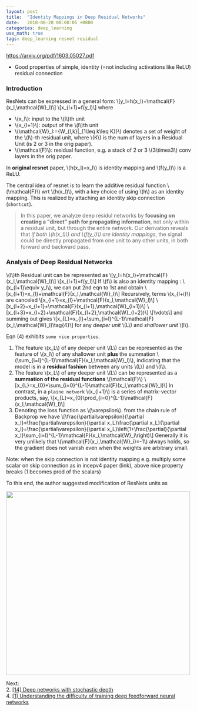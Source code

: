 ```yaml
---
layout: post
title:  "Identity Mappings in Deep Residual Networks"
date:   2018-08-28 08:00:05 +0800
categories: deep_learning
use_math: true
tags: deep_learning resnet residual
---
```


<a href="https://arxiv.org/pdf/1603.05027.pdf" target="_blank">https://arxiv.org/pdf/1603.05027.pdf</a>  

- Good properties of simple, identity (=not including activations like ReLU) residual connection

### Introduction
ResNets can be expressed in a general form:
\\[y\_l=h(x\_l)+\mathcal\{F\}(x\_l,\mathcal\{W\}\_l)\\]
\\[x\_\{l+1\}=f(y_l)\\]
where
* \\(x\_l\\): input to the \\(l\\)th unit
* \\(x\_\{l+1\}\\): output of the \\(l\\)th unit
* \\(\mathcal\{W\}\_l:={W_\{l,k\}\|\_\{1\leq k\leq K\}}\\) denotes a set of weight of the \\(l\\)-th residual unit, where \\(K\\) is the num of layers in a Residual Unit (is 2 or 3 in the orig paper).
* \\(\mathcal\{F\}\\): residual function, e.g. a stack of 2 or 3 \\(3\times3\\) conv layers in the orig paper.

In __original resnet__ paper, \\(h(x\_l)=x_l\\) is identity mapping and \\(f(y\_l)\\) is a ReLU.

The central idea of resnet is to learn the additive residual function \\(\mathcal\{F\}\\) wrt \\(h(x\_l)\\), with a key choice of using \\(h\\) as an identity mapping. This is realized by attaching an identity skip connection (`shortcut`).

> In this paper, we analyze deep residul networks by __focusing on creating  a "direct" path for propagating information__, not only within a residual unit, but through the entire network. Our derivation reveals that _if both \\(h(x\_l)\\) and \\(f(y\_l)\\) are identity mappings_, the signal could be directly propagated from one unit to any other units, in both forward and backward pass.

### Analysis of Deep Residual Networks
\\(l\\)th Residual unit can be represented as
\\[y\_l=h(x\_l)+\mathcal\{F\}(x\_l,\mathcal\{W\}\_l)\\]
\\[x\_\{l+1\}=f(y_l)\\]
If \\(f\\) is also an identity mapping : \\(x\_\{l+1\}\equiv y\_l\\), we can put 2nd eqn to 1st and obtain
\\[x\_\{l+1\}=x\_\{l\}+\mathcal\{F\}(x\_l,\mathcal\{W\}\_l)\\]
Recursively, terms \\(x\_\{l+i\}\\) are canceled
\\[x\_\{l+1\}=x\_\{l\}+\mathcal\{F\}(x\_l,\mathcal\{W\}\_l)\\]
\\[x\_\{l+2\}=x\_\{l+1\}+\mathcal\{F\}(x\_\{l+1\},\mathcal\{W\}\_\{l+1\})\\]
\\[x\_\{l+3\}=x\_\{l+2\}+\mathcal\{F\}(x\_\{l+2\},\mathcal\{W\}\_\{l+2\})\\]
\\[\vdots\\]
and summing out gives
\\[x\_\{L\}=x\_\{l\}+\sum\_\{i=l\}^\{L-1\}\mathcal\{F\}(x\_l,\mathcal\{W\}\_l)\tag\{4\}\\]
for any _deeper unit_ \\(L\\) and _shallower unit_ \\(l\\). 

Eqn (4) exhibits `some nice properties`.
1. The feature \\(x\_L\\) of any deeper unit \\(L\\) can be represented as the feature of \\(x\_l\\) of any shallower unit __plus__ the summation \\(\sum\_\{i=l\}^\{L-1\}\mathcal\{F\}(x\_l,\mathcal\{W\}\_l)\\), indicating that the model is in a __residual fashion__ between any units \\(L\\) and \\(l\\).
2. The feature \\(x\_L\\) of any deeper unit \\(L\\) can be represented as a __summation of the residual functions__ \\(\mathcal\{F\}\\)
\\[x\_\{L\}=x\_\{0\}+\sum\_\{i=0\}^\{L-1\}\mathcal\{F\}(x\_l,\mathcal\{W\}\_l)\\]
In contrast, in a `plaine network` \\(x\_\{l+1\}\\) is a series of matrix-vector products, say,
\\[x\_\{L\}=x\_\{0\}\prod\_\{i=0\}^\{L-1\}\mathcal\{F\}(x\_l,\mathcal\{W\}\_l)\\]
3. Denoting the loss function as \\(\varepsilon\\). from the chain rule of Backprop we have
\\[\frac\{\partial\varepsilon\}\{\partial x\_l\}=\frac\{\partial\varepsilon\}\{\partial x\_L\}\frac\{\partial x\_L\}\{\partial x\_l\}=\frac\{\partial\varepsilon\}\{\partial x\_L\}\left(1+\frac\{\partial\}\{\partial x\_l\}\sum\_\{i=l\}^\{L-1\}\mathcal\{F\}(x_i,\mathcal\{W\}\_i\right)\\]
Generally it is very unlikely that \\(\mathcal\{F\}(x_i,\mathcal\{W\}\_i\)=-1\\) always holds, so the gradient does not vanish even when the weights are arbitrary small.

Note: when the skip connection is not identity mapping e.g. multiply some scalar on skip connection as in incepv4 paper (link), above nice property breaks (1 becomes prod of the scalars)


To this end, the author suggested modification of ResNets units as  

<img src="{{ site.url }}/images/deeplearning/resnet_identity.png" class="center" style="width:500px"/>

Next:  
2. <a href="https://arxiv.org/abs/1603.09382" target="_blank">[14] Deep networks with stochastic depth</a>  
4. <a href="http://proceedings.mlr.press/v9/glorot10a.html" target="_blank">[1] Understanding the difficulty of training deep feedforward neural networks</a>  

